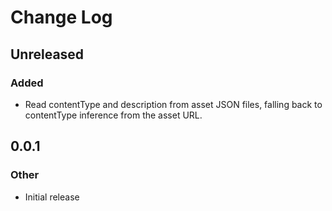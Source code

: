 # Change Log

## Unreleased
### Added
* Read contentType and description from asset JSON files, falling back to contentType inference from the asset URL.

## 0.0.1
### Other
* Initial release
